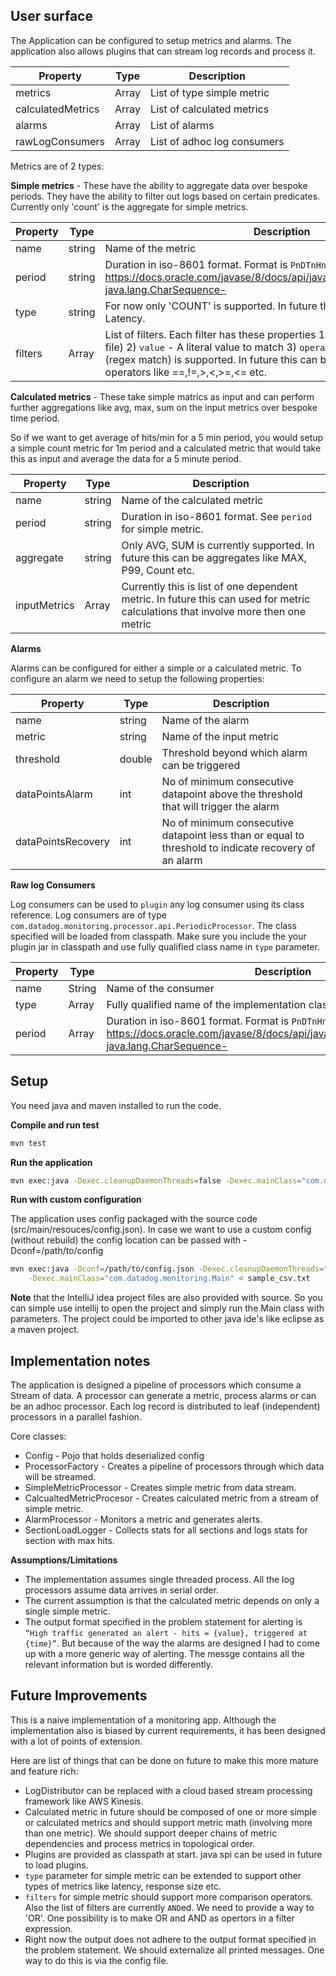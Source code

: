 User surface
------------
The Application can be configured to setup metrics and alarms. The application also allows plugins that can stream 
log records and process it.

| Property          | Type  | Description                 |
|-------------------|-------|-----------------------------|
| metrics           | Array | List of type simple metric  |
| calculatedMetrics | Array | List of calculated metrics  |
| alarms            | Array | List of alarms              |
| rawLogConsumers   | Array | List of adhoc log consumers |

Metrics are of 2 types:

**Simple metrics** - These have the ability to aggregate data over bespoke periods. They have the ability to filter 
out logs based on certain predicates. Currently only 'count' is the aggregate for simple metrics.

| Property | Type   | Description                                                                                                                                                                                                                                                          |
|----------|--------|----------------------------------------------------------------------------------------------------------------------------------------------------------------------------------------------------------------------------------------------------------------------|
| name     | string | Name of the metric                                                                                                                                                                                                                                                   |
| period   | string | Duration in iso-8601 format. Format is `PnDTnHnMn.nS`. See https://docs.oracle.com/javase/8/docs/api/java/time/Duration.html#parse-java.lang.CharSequence-                                                                                                           |
| type     | string | For now only 'COUNT' is supported. In future this can be other metrics like Latency.                                                                                                                                                                                 |
| filters  | Array  | List of filters. Each filter has these properties 1) `operand` (field name in log file) 2) `value` - A literal value to match 3) `operator` - For now only =~ (regex match) is supported. In future this can be full set of binary operators like ==,!=,>,<,>=,<= etc. |


**Calculated metrics** - These take simple matrics as input and can perform further aggregations like avg, max, sum 
on the input metrics over bespoke time period. 

So if we want to get average of hits/min for a 5 min period, you would setup a simple count metric for 1m period and 
a calculated metric that would take this as input and average the data for a 5 minute period.

| Property     | Type          | Description                                                                                                                       |
|--------------|---------------|-----------------------------------------------------------------------------------------------------------------------------------|
| name         | string        | Name of the calculated metric                                                                                                     |
| period       | string        | Duration in iso-8601 format. See `period` for simple metric.                                                                      |
| aggregate    | string        | Only AVG, SUM is currently supported. In future this can be aggregates like MAX, P99, Count etc.                                  |
| inputMetrics | Array<String> | Currently this is list of one dependent metric. In future this can used for metric calculations that involve more then one metric |

**Alarms**

Alarms can be configured for either a simple or a calculated metric. To configure an alarm we need to setup the 
following properties:


| Property           | Type   | Description                                                                                          |
|--------------------|--------|------------------------------------------------------------------------------------------------------|
| name               | string | Name of the alarm                                                                                    |
| metric             | string | Name of the input metric                                                                             |
| threshold          | double | Threshold beyond which alarm can be triggered                                                        |
| dataPointsAlarm    | int    | No of minimum consecutive datapoint above the threshold that will trigger the alarm                  |
| dataPointsRecovery | int    | No of minimum consecutive datapoint less than or equal to threshold to indicate recovery of an alarm |

**Raw log Consumers**

Log consumers can be used to `plugin` any log consumer using its class reference. Log consumers are of type 
`com.datadog.monitoring.processor.api.PeriodicProcessor`. The class specified will be loaded from classpath. Make sure 
you include the your plugin jar in classpath and use fully qualified class name in `type` parameter.

| Property | Type   | Description                                                                                                                                                |
|----------|--------|------------------------------------------------------------------------------------------------------------------------------------------------------------|
| name     | String | Name of the consumer                                                                                                                                       |
| type     | Array  | Fully qualified name of the implementation class                                                                                                           |
| period   | Array  | Duration in iso-8601 format. Format is `PnDTnHnMn.nS`. See https://docs.oracle.com/javase/8/docs/api/java/time/Duration.html#parse-java.lang.CharSequence- |



Setup
-------

You need java and maven installed to run the code. 

**Compile and run test**
```bash
mvn test
```

**Run the application**
```bash
mvn exec:java -Dexec.cleanupDaemonThreads=false -Dexec.mainClass="com.datadog.monitoring.Main" < sample_csv.txt
```

**Run with custom configuration**

The application uses config packaged with the source code (src/main/resouces/config.json). In case we want to use a 
custom config (without rebuild) 
the config location can be passed with -Dconf=/path/to/config

```bash
mvn exec:java -Dconf=/path/to/config.json -Dexec.cleanupDaemonThreads=false \
    -Dexec.mainClass="com.datadog.monitoring.Main" < sample_csv.txt
```

**Note** that the IntelliJ idea project files are also provided with source. So you can simple use intellij to open the 
project and simply run the Main class with parameters. The project could be imported to other java ide's like eclipse as
a maven project.

Implementation notes
--------------------
The application is designed a pipeline of processors which consume a Stream of data.
A processor can generate a metric, process alarms or can be an adhoc processor. Each log record is distributed to 
leaf (independent) processors in a parallel fashion.

Core classes:
* Config - Pojo that holds deserialized config
* ProcessorFactory - Creates a pipeline of processors through which data will be streamed.
* SimpleMetricProcessor - Creates simple metric from data stream.
* CalcualtedMetricProcesor - Creates calculated metric from a stream of simple metric.
* AlarmProcessor - Monitors a metric and generates alerts.
* SectionLoadLogger - Collects stats for all sections and logs stats for section with max hits. 

**Assumptions/Limitations**

* The implementation assumes single threaded process. All the log processors assume data arrives in serial order.
* The current assumption is that the calculated metric depends on only a single simple metric.
* The output format specified in the problem statement for alerting is `“High traffic generated an
  alert - hits = {value}, triggered at {time}”`. But because of the way the alarms are designed I had to come up 
  with a more generic way of alerting. The messge contains all the relevant information but is worded differently.

Future Improvements
-------------------
This is a naive implementation of a monitoring app. Although the implementation also is biased by current 
requirements, it has been designed with a lot of points of extension.

Here are list of things that can be done on future to make this more mature and feature rich:

* LogDistributor can be replaced with a cloud based stream processing framework like AWS Kinesis.
* Calculated metric in future should be composed of one or more simple or calculated metrics and should support
  metric math (involving more than one metric). We should support deeper chains of metric dependencies and process
  metrics in topological order.
* Plugins are provided as classpath at start. java spi can be used in future to load plugins.
* `type` parameter for simple metric can be extended to support other types of metrics like latency, response size etc.
* `filters` for simple metric should support more comparison operators. Also the list of filters are currently 
  `AND`ed. We need to provide a way to 'OR'. One possibility is to make OR and AND as opertors in a filter expression.
* Right now the output does not adhere to the output format specified in the 
  problem statement. We should externalize all printed messages. One way to do this is via the config file. 


